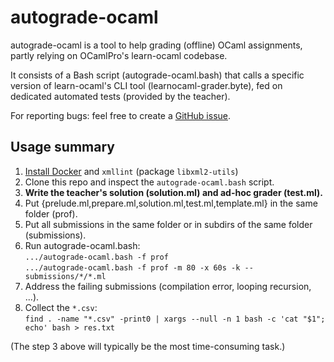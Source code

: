 autograde-ocaml
===============

autograde-ocaml is a tool to help grading (offline) OCaml assignments,
partly relying on OCamlPro's learn-ocaml codebase.

It consists of a Bash script (autograde-ocaml.bash) that calls a
specific version of learn-ocaml's CLI tool (learnocaml-grader.byte),
fed on dedicated automated tests (provided by the teacher).

For reporting bugs: feel free to create a [GitHub issue](https://github.com/pfitaxel/autograde-ocaml/issues/new).

Usage summary
-------------

1. [Install Docker](https://github.com/coq-community/docker-coq/wiki/CLI-usage) and `xmllint` (package `libxml2-utils`)
2. Clone this repo and inspect the `autograde-ocaml.bash` script.
3. **Write the teacher's solution (solution.ml) and ad-hoc grader (test.ml).**
4. Put {prelude.ml,prepare.ml,solution.ml,test.ml,template.ml} in the same folder (prof).
5. Put all submissions in the same folder or in subdirs of the same folder (submissions).
6. Run autograde-ocaml.bash:  
   `.../autograde-ocaml.bash -f prof`  
   `.../autograde-ocaml.bash -f prof -m 80 -x 60s -k -- submissions/*/*.ml`  
7. Address the failing submissions (compilation error, looping recursion, ...).
8. Collect the `*.csv`:  
   `find . -name "*.csv" -print0 | xargs --null -n 1 bash -c 'cat "$1"; echo' bash > res.txt`

(The step 3 above will typically be the most time-consuming task.)
